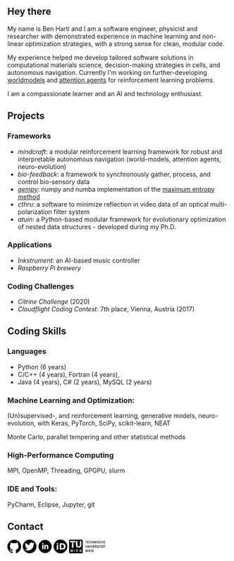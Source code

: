 ## Hey there
My name is Ben Hartl and I am a software engineer, physicist and researcher with demonstrated experience in machine learning and non-linear optimization strategies, with a strong sense for clean, modular code.

My experience helped me develop tailored software solutions in computational materials science, decision-making strategies in cells, and autonomous navigation. 
Currently I'm working on further-developing [worldmodels](https://worldmodels.github.io/) and [attention agents](https://attentionagent.github.io/) for reinforcement learning problems.

I am a compassionate learner and an AI and technology enthusiast.

## Projects
### Frameworks
- *mindcraft*: a modular reinforcement learning framework for robust and interpretable autonomous navigation (world-models, attention agents, neuro-evolution)
- *bio-feedback*: a framework to synchronously gather, process, and control bio-sensory data
- <a class="" target='blank' href="https://github.com/bhartl/generative-models/tree/master/gempy">*gempy*</a>: numpy and numba implementation of the <a calss="" target='blank' href="https://de.wikipedia.org/wiki/Maximum-Entropie-Methode">maximum entropy method</a>
- *cthru*: a software to minimize reflection in video data of an optical multi-polarization filter system
- *atuin*: a Python-based modular framework for evolutionary optimization of nested data structures - developed during my Ph.D.

### Applications
- *Inkstrument*: an AI-based music controller
- *Raspberry Pi brewery*

### Coding Challenges
- *Citrine Challenge* (2020)
- *Cloudflight Coding Contest*: 7th place, Vienna, Austria (2017)

## Coding Skills
### Languages
- Python (6 years)
- C/C++ (4 years), Fortran (4 years), 
- Java (4 years), C# (2 years), MySQL (2 years)

### Machine Learning and Optimization: 
(Un)supervised-, and reinforcement learning, generative models, neuro-evolution, with 
Keras, PyTorch, SciPy, scikit-learn, NEAT

Monte Carlo, parallel tempering and other statistical methods

### High-Performance Computing
MPI, OpenMP, Threading, GPGPU, slurm

### IDE and Tools: 
PyCharm, Eclipse, Jupyter, git

## Contact
<a class="" target='_blank' href="https://github.com/bhartl/"><img height="31px" src="/img/github.png" alt="Github"></a>
<a class="" target='_blank' href="https://twitter.com/benehartl"><img height="31px" src="/img/twitter.png" alt="Twitter"></a>
<a class="" target='_blank' href="https://www.linkedin.com/in/bhartl/"><img height="31px" src="/img/linkedin.png" alt="LinkedIn"></a>
<a class="" target='_blank' href="https://orcid.org/0000-0001-7787-4839"><img height="31px" src="/img/orcid.png" alt="ORCID"></a>
<a class="" target='_blank' href="http://smt.tuwien.ac.at/people/hartl/"><img height="31px" src="/img/TU-Wien.png" alt="Soft Matter Theory @ TU Wien"></a>


